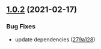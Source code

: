 ## [1.0.2](https://github.com/valverdealbo/async-middleware/compare/v1.0.1...v1.0.2) (2021-02-17)


### Bug Fixes

* update dependencies ([279a128](https://github.com/valverdealbo/async-middleware/commit/279a12808c625258c64b31dd5df07becc6f850d4))
